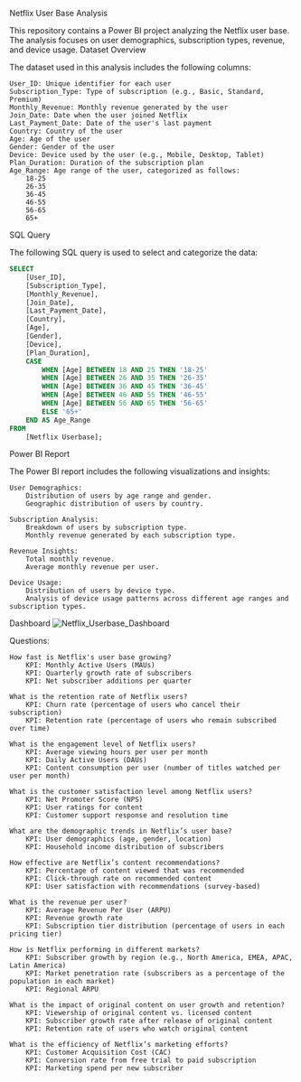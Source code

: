 Netflix User Base Analysis

This repository contains a Power BI project analyzing the Netflix user base. The analysis focuses on user demographics, subscription types, revenue, and device usage.
Dataset Overview

The dataset used in this analysis includes the following columns:

    User_ID: Unique identifier for each user
    Subscription_Type: Type of subscription (e.g., Basic, Standard, Premium)
    Monthly_Revenue: Monthly revenue generated by the user
    Join_Date: Date when the user joined Netflix
    Last_Payment_Date: Date of the user's last payment
    Country: Country of the user
    Age: Age of the user
    Gender: Gender of the user
    Device: Device used by the user (e.g., Mobile, Desktop, Tablet)
    Plan_Duration: Duration of the subscription plan
    Age_Range: Age range of the user, categorized as follows:
        18-25
        26-35
        36-45
        46-55
        56-65
        65+

SQL Query

The following SQL query is used to select and categorize the data:
```sql
SELECT 
    [User_ID],                            
    [Subscription_Type],                                    
    [Monthly_Revenue],        
    [Join_Date],                 
    [Last_Payment_Date],  
    [Country],                                 
    [Age],
    [Gender],                                                  
    [Device],                                            
    [Plan_Duration],                         
    CASE                           
        WHEN [Age] BETWEEN 18 AND 25 THEN '18-25'  
        WHEN [Age] BETWEEN 26 AND 35 THEN '26-35'            
        WHEN [Age] BETWEEN 36 AND 45 THEN '36-45'           
        WHEN [Age] BETWEEN 46 AND 55 THEN '46-55'                   
        WHEN [Age] BETWEEN 56 AND 65 THEN '56-65'           
        ELSE '65+'                                     
    END AS Age_Range               
FROM                                           
    [Netflix Userbase];             
 ```

Power BI Report

The Power BI report includes the following visualizations and insights:

    User Demographics:
        Distribution of users by age range and gender.
        Geographic distribution of users by country.

    Subscription Analysis:
        Breakdown of users by subscription type.
        Monthly revenue generated by each subscription type.

    Revenue Insights:
        Total monthly revenue.
        Average monthly revenue per user.

    Device Usage:
        Distribution of users by device type.
        Analysis of device usage patterns across different age ranges and subscription types.


Dashboard
![Netflix_Userbase_Dashboard](https://github.com/nguyen-william/NetflixUserDatabase/assets/77467480/4652edc5-0298-45dd-8434-7611b812a0c7)


Questions:

    How fast is Netflix's user base growing?
        KPI: Monthly Active Users (MAUs)
        KPI: Quarterly growth rate of subscribers
        KPI: Net subscriber additions per quarter

    What is the retention rate of Netflix users?
        KPI: Churn rate (percentage of users who cancel their subscription)
        KPI: Retention rate (percentage of users who remain subscribed over time)

    What is the engagement level of Netflix users?
        KPI: Average viewing hours per user per month
        KPI: Daily Active Users (DAUs)
        KPI: Content consumption per user (number of titles watched per user per month)

    What is the customer satisfaction level among Netflix users?
        KPI: Net Promoter Score (NPS)
        KPI: User ratings for content
        KPI: Customer support response and resolution time

    What are the demographic trends in Netflix’s user base?
        KPI: User demographics (age, gender, location)
        KPI: Household income distribution of subscribers

    How effective are Netflix’s content recommendations?
        KPI: Percentage of content viewed that was recommended
        KPI: Click-through rate on recommended content
        KPI: User satisfaction with recommendations (survey-based)

    What is the revenue per user?
        KPI: Average Revenue Per User (ARPU)
        KPI: Revenue growth rate
        KPI: Subscription tier distribution (percentage of users in each pricing tier)

    How is Netflix performing in different markets?
        KPI: Subscriber growth by region (e.g., North America, EMEA, APAC, Latin America)
        KPI: Market penetration rate (subscribers as a percentage of the population in each market)
        KPI: Regional ARPU

    What is the impact of original content on user growth and retention?
        KPI: Viewership of original content vs. licensed content
        KPI: Subscriber growth rate after release of original content
        KPI: Retention rate of users who watch original content

    What is the efficiency of Netflix’s marketing efforts?
        KPI: Customer Acquisition Cost (CAC)
        KPI: Conversion rate from free trial to paid subscription
        KPI: Marketing spend per new subscriber

